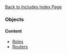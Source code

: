 [Back to Includes Index Page](https://github.com/SorinGFS/webaccess/blob/master/config/servers/includes)

### Objects

#### Content
- [Roles](https://github.com/SorinGFS/webaccess/blob/master/config/servers/includes/base/objects/roles)
- [Routers](https://github.com/SorinGFS/webaccess/blob/master/config/servers/includes/base/objects/routers)